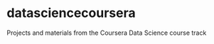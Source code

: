 datasciencecoursera
===================

Projects and materials from the Coursera Data Science course track
